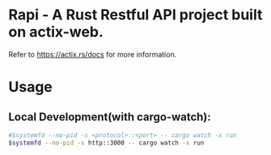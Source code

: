 # Rapi - A Rust Restful API project built on actix-web.

Refer to https://actix.rs/docs for more information.

# Usage

## Local Development(with cargo-watch):

```bash
#$systemfd --no-pid -s <protocol>::<port> -- cargo watch -x run
$systemfd --no-pid -s http::3000 -- cargo watch -x run
```